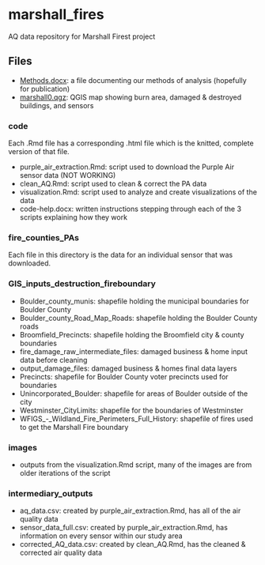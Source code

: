 # marshall_fires
AQ data repository for Marshall Firest project

## Files
- [Methods.docx](/Methods.docx): a file documenting our methods of analysis (hopefully for publication)
- [marshall0.qgz](/marshall0.qgz): QGIS map showing burn area, damaged & destroyed buildings, and sensors

### code
Each .Rmd file has a corresponding .html file which is the knitted, complete version of that file.
- purple_air_extraction.Rmd: script used to download the Purple Air sensor data (NOT WORKING)
- clean_AQ.Rmd: script used to clean & correct the PA data
- visualization.Rmd: script used to analyze and create visualizations of the data
- code-help.docx: written instructions stepping through each of the 3 scripts explaining how they work

### fire_counties_PAs
Each file in this directory is the data for an individual sensor that was downloaded.

### GIS_inputs_destruction_fireboundary
- Boulder_county_munis: shapefile holding the municipal boundaries for Boulder County
- Boulder_county_Road_Map_Roads: shapefile holding the Boulder County roads
- Broomfield_Precincts: shapefile holding the Broomfield city & county boundaries
- fire_damage_raw_intermediate_files: damaged business & home input data before cleaning
- output_damage_files: damaged business & homes final data layers
- Precincts: shapefile for Boulder County voter precincts used for boundaries
- Unincorporated_Boulder: shapefile for areas of Boulder outside of the city
- Westminster_CityLimits: shapefile for the boundaries of Westminster
- WFIGS_-_Wildland_Fire_Perimeters_Full_History: shapefile of fires used to get the Marshall Fire boundary

### images
- outputs from the visualization.Rmd script, many of the images are from older iterations of the script

### intermediary_outputs
- aq_data.csv: created by purple_air_extraction.Rmd, has all of the air quality data
- sensor_data_full.csv: created by purple_air_extraction.Rmd, has information on every sensor within our study area
- corrected_AQ_data.csv: created by clean_AQ.Rmd, has the cleaned & corrected air quality data
